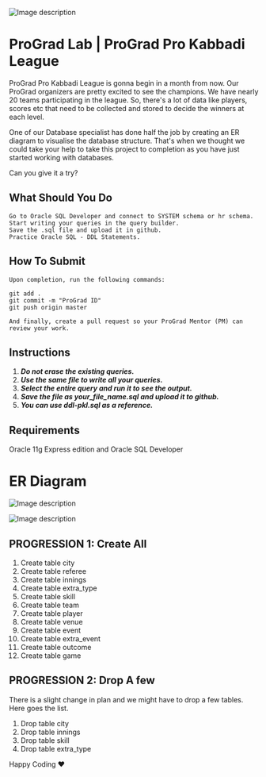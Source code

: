 ![Image description](https://i1.faceprep.in/ProGrad/face-logo-resized.png)

# ProGrad Lab | ProGrad Pro Kabbadi League 

ProGrad Pro Kabbadi League is gonna begin in a month from now. Our ProGrad organizers are pretty excited to see the champions. We have nearly 20 teams participating in the league. So, there's a lot of data like players, scores etc that need to be collected and stored to decide the winners at each level.

One of our Database specialist has done half the job by creating an ER diagram to visualise the database structure. That's when we thought we could take your help to take this project to completion as you have just started working with databases.

Can you give it a try?


## What Should You Do
```
Go to Oracle SQL Developer and connect to SYSTEM schema or hr schema.
Start writing your queries in the query builder.
Save the .sql file and upload it in github.
Practice Oracle SQL - DDL Statements.
```

## How To Submit
```
Upon completion, run the following commands:

git add .
git commit -m "ProGrad ID"
git push origin master

And finally, create a pull request so your ProGrad Mentor (PM) can review your work.
```

## Instructions

1. ***Do not erase the existing queries.***
2. ***Use the same file to write all your queries.***
3. ***Select the entire query and run it to see the output.***
4. ***Save the file as your_file_name.sql and upload it to github.***
5. ***You can use ddl-pkl.sql as a reference.***


## Requirements

Oracle 11g Express edition and Oracle SQL Developer


# ER Diagram

![Image description](https://i1.faceprep.in/ProGrad/sql-ddl-lab1.png)

![Image description](https://i1.faceprep.in/ProGrad/sql-ddl-lab1-instructions.png)



## PROGRESSION 1: Create All

1. Create table city
2. Create table referee
3. Create table innings
4. Create table extra_type
5. Create table skill
6. Create table team
7. Create table player
8. Create table venue
9. Create table event
10. Create table extra_event
11. Create table outcome
12. Create table game

## PROGRESSION 2: Drop A few

There is a slight change in plan and we might have to drop a few tables. Here goes the list.

1. Drop table city
2. Drop table innings
3. Drop table skill
4. Drop table extra_type

Happy Coding ❤️
